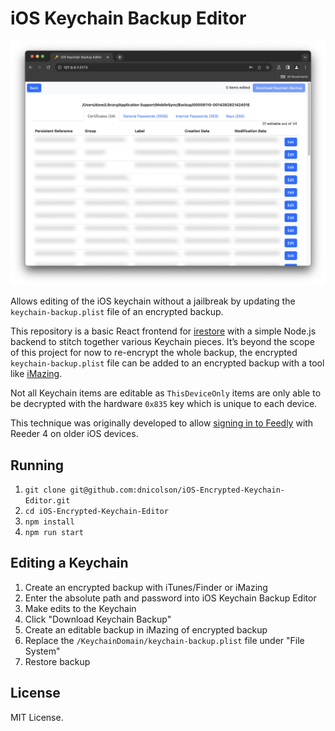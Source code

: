 # iOS Keychain Backup Editor

<p align="center">
  <img src="./screenshot.png">
</p>

Allows editing of the iOS keychain without a jailbreak by updating the `keychain-backup.plist` file of an encrypted backup.

This repository is a basic React frontend for [irestore](https://github.com/dnicolson/node-irestore) with a simple Node.js backend to stitch together various Keychain pieces. It’s beyond the scope of this project for now to re-encrypt the whole backup, the encrypted `keychain-backup.plist` file can be added to an encrypted backup with a tool like [iMazing](https://imazing.com/).

Not all Keychain items are editable as `ThisDeviceOnly` items are only able to be decrypted with the hardware `0x835` key which is unique to each device.

This technique was originally developed to allow [signing in to Feedly](https://gist.github.com/dnicolson/73c9f7359db9f61b3621a1e4918aa136) with Reeder 4 on older iOS devices.

## Running

1. `git clone git@github.com:dnicolson/iOS-Encrypted-Keychain-Editor.git`
2. `cd iOS-Encrypted-Keychain-Editor`
1. `npm install`
2. `npm run start`

## Editing a Keychain
1. Create an encrypted backup with iTunes/Finder or iMazing
2. Enter the absolute path and password into iOS Keychain Backup Editor
3. Make edits to the Keychain
4. Click "Download Keychain Backup"
5. Create an editable backup in iMazing of encrypted backup
6. Replace the `/KeychainDomain/keychain-backup.plist` file under "File System"
7. Restore backup

## License

MIT License.
